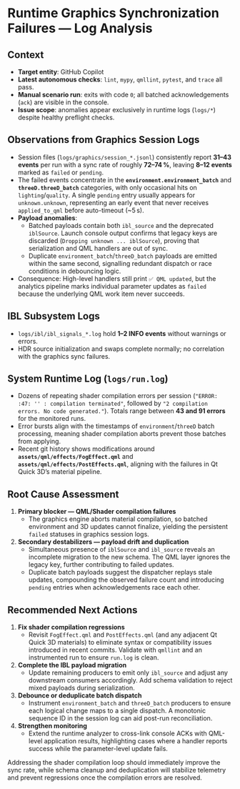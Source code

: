 # Runtime Graphics Synchronization Failures — Log Analysis

## Context
- **Target entity**: GitHub Copilot
- **Latest autonomous checks**: `lint`, `mypy`, `qmllint`, `pytest`, and `trace` all pass.
- **Manual scenario run**: exits with code `0`; all batched acknowledgements (`ack`) are visible in the console.
- **Issue scope**: anomalies appear exclusively in runtime logs (`logs/*`) despite healthy preflight checks.

## Observations from Graphics Session Logs
- Session files (`logs/graphics/session_*.jsonl`) consistently report **31–43 events** per run with a sync rate of roughly **72–74 %**, leaving **8–12 events** marked as `failed` or `pending`.
- The failed events concentrate in the **`environment.environment_batch`** and **`threeD.threeD_batch`** categories, with only occasional hits on `lighting`/`quality`. A single `pending` entry usually appears for `unknown.unknown`, representing an early event that never receives `applied_to_qml` before auto-timeout (~5 s).
- **Payload anomalies**:
  - Batched payloads contain both `ibl_source` and the deprecated `iblSource`. Launch console output confirms that legacy keys are discarded (`Dropping unknown ... iblSource`), proving that serialization and QML handlers are out of sync.
  - Duplicate `environment_batch`/`threeD_batch` payloads are emitted within the same second, signalling redundant dispatch or race conditions in debouncing logic.
- Consequence: High-level handlers still print `✅ QML updated`, but the analytics pipeline marks individual parameter updates as `failed` because the underlying QML work item never succeeds.

## IBL Subsystem Logs
- `logs/ibl/ibl_signals_*.log` hold **1–2 INFO events** without warnings or errors.
- HDR source initialization and swaps complete normally; no correlation with the graphics sync failures.

## System Runtime Log (`logs/run.log`)
- Dozens of repeating shader compilation errors per session (`"ERROR: :47: '' : compilation terminated"`, followed by `"2 compilation errors. No code generated."`). Totals range between **43 and 91 errors** for the monitored runs.
- Error bursts align with the timestamps of `environment`/`threeD` batch processing, meaning shader compilation aborts prevent those batches from applying.
- Recent git history shows modifications around **`assets/qml/effects/FogEffect.qml`** and **`assets/qml/effects/PostEffects.qml`**, aligning with the failures in Qt Quick 3D’s material pipeline.

## Root Cause Assessment
1. **Primary blocker — QML/Shader compilation failures**
   - The graphics engine aborts material compilation, so batched environment and 3D updates cannot finalize, yielding the persistent `failed` statuses in graphics session logs.
2. **Secondary destabilizers — payload drift and duplication**
   - Simultaneous presence of `iblSource` and `ibl_source` reveals an incomplete migration to the new schema. The QML layer ignores the legacy key, further contributing to failed updates.
   - Duplicate batch payloads suggest the dispatcher replays stale updates, compounding the observed failure count and introducing `pending` entries when acknowledgements race each other.

## Recommended Next Actions
1. **Fix shader compilation regressions**
   - Revisit `FogEffect.qml` and `PostEffects.qml` (and any adjacent Qt Quick 3D materials) to eliminate syntax or compatibility issues introduced in recent commits. Validate with `qmllint` and an instrumented run to ensure `run.log` is clean.
2. **Complete the IBL payload migration**
   - Update remaining producers to emit only `ibl_source` and adjust any downstream consumers accordingly. Add schema validation to reject mixed payloads during serialization.
3. **Debounce or deduplicate batch dispatch**
   - Instrument `environment_batch` and `threeD_batch` producers to ensure each logical change maps to a single dispatch. A monotonic sequence ID in the session log can aid post-run reconciliation.
4. **Strengthen monitoring**
   - Extend the runtime analyzer to cross-link console ACKs with QML-level application results, highlighting cases where a handler reports success while the parameter-level update fails.

Addressing the shader compilation loop should immediately improve the sync rate, while schema cleanup and deduplication will stabilize telemetry and prevent regressions once the compilation errors are resolved.
